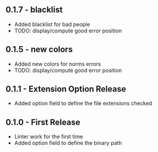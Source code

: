 ## 0.1.7 - blacklist
* Added blacklist for bad people
* TODO: display/compute good error position

## 0.1.5 - new colors
* Added new colors for norms errors
* TODO: display/compute good error position

## 0.1.1 - Extension Option Release
* Added option field to define the file extensions checked

## 0.1.0 - First Release
* Linter work for the first time
* Added option field to define the binary path
